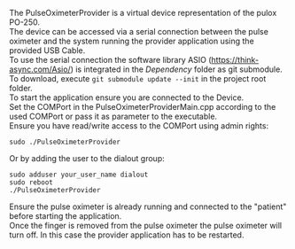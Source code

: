 The PulseOximeterProvider is a virtual device representation of the pulox PO-250.  
The device can be accessed via a serial connection between the pulse oximeter and the system running the provider application using the provided USB Cable.  
To use the serial connection the software library ASIO (https://think-async.com/Asio/) is integrated in the *Dependency* folder as git submodule. To download, execute ``git submodule update --init`` in the project root folder.    
To start the application ensure you are connected to the Device.  
Set the COMPort in the PulseOximeterProviderMain.cpp according to the used COMPort or pass it as parameter to the executable.  
Ensure you have read/write access to the COMPort using admin rights:  

``sudo ./PulseOximeterProvider``  

Or by adding the user to the dialout group:  

``sudo adduser your_user_name dialout``  
``sudo reboot``    
``./PulseOximeterProvider``  

Ensure the pulse oximeter is already running and connected to the "patient" before starting the application.  
Once the finger is removed from the pulse oximeter the pulse oximeter will turn off. In this case the provider application has to be restarted.

